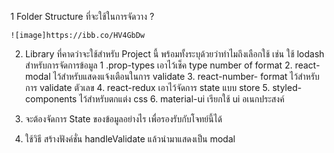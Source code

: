 1   Folder Structure ที่จะใช้ในการจัดวาง  ?
	
	![image]https://ibb.co/HV4GbDw

2.   Library ที่คาดว่าจะใช้สำหรับ Project นี้ พร้อมทั้งระบุด้วยว่าทำไมถึงเลือกใช้ เช่น ใช้ lodash สำหรับการจัดการข้อมูล
        1  .prop-types  เอาไว้เช็ค type number of format
	2. react-modal	ไว้สำหรับแสดงแจ้งเตือนในการ validate
	3.  react-number- format  ไว้สำหรับการ validate ตัวเลข
	4. react-redux	เอาไว้จัดการ state แบบ store
	5.  styled-components  ไว้สำหรับตกแต่ง css 
	6. material-ui  เรียกใช้ ui อเนกประสงค์
	

3.  จะต้องจัดการ State ของข้อมูลอย่างไร เพื่อรองรับกับโจทย์นี้ได้

4. ใช้วิธี   สร้างฟังค์ชั่น handleValidate แล้วนำมาแสดงเป็น modal
